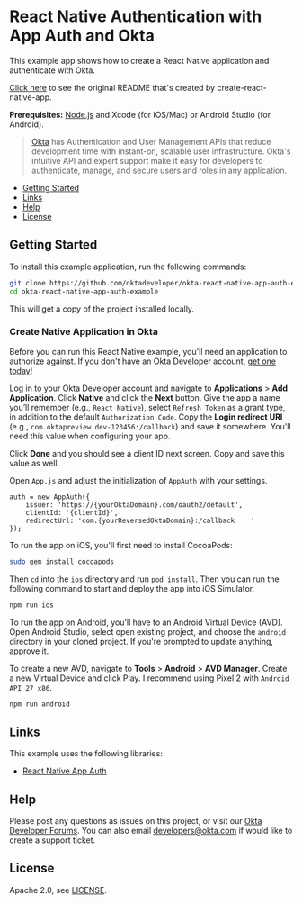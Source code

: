# React Native Authentication with App Auth and Okta
 
This example app shows how to create a React Native application and authenticate with Okta.

[Click here](RN-README.md) to see the original README that's created by create-react-native-app.

<!--
Please read []() to see how this app was created.
-->

**Prerequisites:** [Node.js](https://nodejs.org/) and Xcode (for iOS/Mac) or Android Studio (for Android).

> [Okta](https://developer.okta.com/) has Authentication and User Management APIs that reduce development time with instant-on, scalable user infrastructure. Okta's intuitive API and expert support make it easy for developers to authenticate, manage, and secure users and roles in any application.

* [Getting Started](#getting-started)
* [Links](#links)
* [Help](#help)
* [License](#license)

## Getting Started

To install this example application, run the following commands:

```bash
git clone https://github.com/oktadeveloper/okta-react-native-app-auth-example.git
cd okta-react-native-app-auth-example
```

This will get a copy of the project installed locally.

### Create Native Application in Okta

Before you can run this React Native example, you'll need an application to authorize against. If you don't have an Okta Developer account, [get one today](https://developer.okta.com/signup/)!

Log in to your Okta Developer account and navigate to **Applications** > **Add Application**. Click **Native** and click the **Next** button. Give the app a name you’ll remember (e.g., `React Native`), select `Refresh Token` as a grant type, in addition to the default `Authorization Code`. Copy the **Login redirect URI** (e.g., `com.oktapreview.dev-123456:/callback`) and save it somewhere. You'll need this value when configuring your app.

Click **Done** and you should see a client ID next screen. Copy and save this value as well. 

Open `App.js` and adjust the initialization of `AppAuth` with your settings.

```
auth = new AppAuth({
    issuer: 'https://{yourOktaDomain}.com/oauth2/default',
    clientId: '{clientId}',
    redirectUrl: 'com.{yourReversedOktaDomain}:/callback	'
});
```

To run the app on iOS, you'll first need to install CocoaPods:

```bash
sudo gem install cocoapods
```

Then `cd` into the `ios` directory and run `pod install`. Then you can run the following command to start and deploy the app into iOS Simulator.

```bash
npm run ios
```

To run the app on Android, you'll have to an Android Virtual Device (AVD). Open Android Studio, select open existing project, and choose the `android` directory in your cloned project. If you're prompted to update anything, approve it.

To create a new AVD, navigate to **Tools** > **Android** > **AVD Manager**. Create a new Virtual Device and click Play. I recommend using Pixel 2 with `Android API 27 x86`.
 
```bash
npm run android
```

## Links

This example uses the following libraries:

* [React Native App Auth](https://github.com/FormidableLabs/react-native-app-auth)

## Help

Please post any questions as issues on this project, or visit our [Okta Developer Forums](https://devforum.okta.com/). You can also email developers@okta.com if would like to create a support ticket.

## License

Apache 2.0, see [LICENSE](LICENSE).
